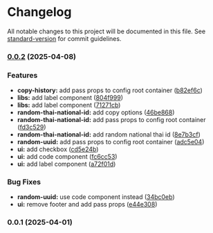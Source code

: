 # Changelog

All notable changes to this project will be documented in this file. See [standard-version](https://github.com/conventional-changelog/standard-version) for commit guidelines.

### [0.0.2](https://github.com/sdsarun/no-more-random-ad/compare/v0.0.1...v0.0.2) (2025-04-08)


### Features

* **copy-history:** add pass props to config root container ([b82ef6c](https://github.com/sdsarun/no-more-random-ad/commit/b82ef6c732c20e0bbe4e287557cd152ddca45e3b))
* **libs:** add label component ([804f999](https://github.com/sdsarun/no-more-random-ad/commit/804f9992d0b95141573814d236900003165ca808))
* **libs:** add label component ([71271cb](https://github.com/sdsarun/no-more-random-ad/commit/71271cb5e80f954bc6cf3806b4f4ae4d260699f7))
* **random-thai-national-id:** add copy options ([46be868](https://github.com/sdsarun/no-more-random-ad/commit/46be868cc8fc2a6ad0181d6cd8cc645bb790548c))
* **random-thai-national-id:** add pass props to config root container ([fd3c529](https://github.com/sdsarun/no-more-random-ad/commit/fd3c52929077d350a12c646719ff4f70e875287c))
* **random-thai-national-id:** add random national thai id ([8e7b3cf](https://github.com/sdsarun/no-more-random-ad/commit/8e7b3cfd992ea6cafa1a45b37a0cc4412bf96898))
* **random-uuid:** add pass props to config root container ([adc5e04](https://github.com/sdsarun/no-more-random-ad/commit/adc5e0477af432a3f8b1f76cf104005d855ac1ac))
* **ui:** add checkbox ([cd5e24b](https://github.com/sdsarun/no-more-random-ad/commit/cd5e24bfea7a4c0aa646bf0c5fd9f7715922ee9d))
* **ui:** add code component ([fc6cc53](https://github.com/sdsarun/no-more-random-ad/commit/fc6cc53d6ac5afa58b7e09aebcd41e280b8ebfa4))
* **ui:** add label component ([a72f01d](https://github.com/sdsarun/no-more-random-ad/commit/a72f01d84c797ed9001f2c2902e6bb80a42bb865))


### Bug Fixes

* **random-uuid:** use code component instead ([34bc0eb](https://github.com/sdsarun/no-more-random-ad/commit/34bc0ebe06eed3eb6a745b2f0278e41157b34bb0))
* **ui:** remove footer and add pass props ([e44e308](https://github.com/sdsarun/no-more-random-ad/commit/e44e308d3952f81a71fb7423dcf850dabaccb875))

### 0.0.1 (2025-04-01)
